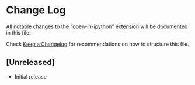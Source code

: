 # Change Log

All notable changes to the "open-in-ipython" extension will be documented in this file.

Check [Keep a Changelog](http://keepachangelog.com/) for recommendations on how to structure this file.

## [Unreleased]

- Initial release